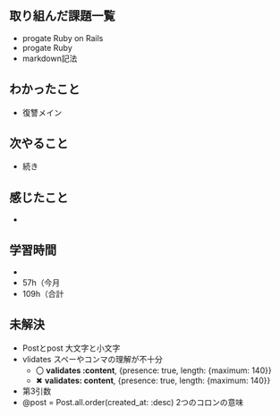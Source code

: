 ## 取り組んだ課題一覧
- progate Ruby on Rails
- progate Ruby
- markdown記法
## わかったこと
- 復讐メイン
## 次やること
- 続き
## 感じたこと
- 
## 学習時間
- 
- 57h（今月
- 109h（合計

## 未解決
- Postとpost 大文字と小文字
- vlidates スペーやコンマの理解が不十分
  - 〇 **validates :content**, {presence: true, length: {maximum: 140}}
  - ✖ **validates: content**, {presence: true, length: {maximum: 140}}
- 第3引数
- @post = Post.all.order(created_at: :desc) 2つのコロンの意味
